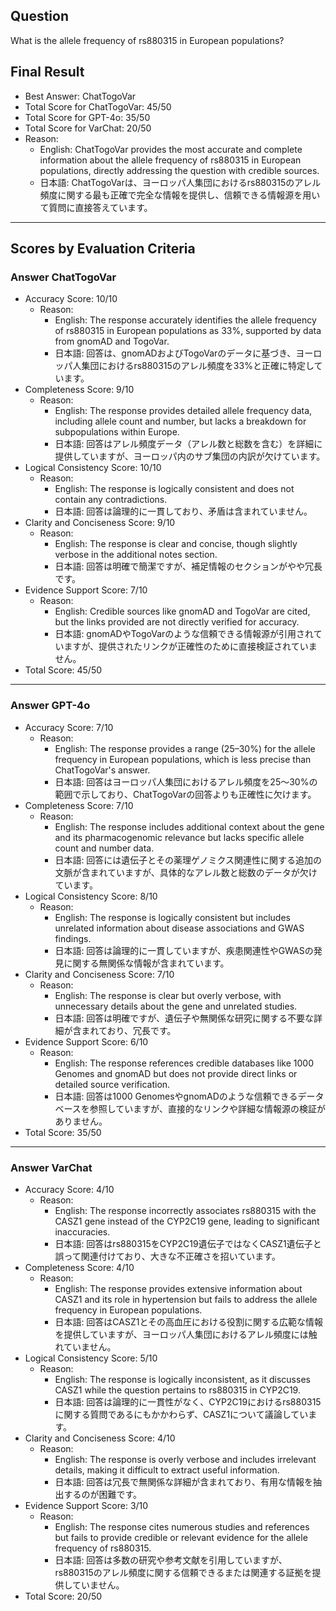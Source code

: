 ## Question

What is the allele frequency of rs880315 in European populations?

## Final Result

- Best Answer: ChatTogoVar
- Total Score for ChatTogoVar: 45/50
- Total Score for GPT-4o: 35/50
- Total Score for VarChat: 20/50
- Reason:
  - English: ChatTogoVar provides the most accurate and complete information about the allele frequency of rs880315 in European populations, directly addressing the question with credible sources.
  - 日本語: ChatTogoVarは、ヨーロッパ人集団におけるrs880315のアレル頻度に関する最も正確で完全な情報を提供し、信頼できる情報源を用いて質問に直接答えています。

---

## Scores by Evaluation Criteria

### Answer ChatTogoVar
- Accuracy Score: 10/10
  - Reason: 
    - English: The response accurately identifies the allele frequency of rs880315 in European populations as 33%, supported by data from gnomAD and TogoVar.
    - 日本語: 回答は、gnomADおよびTogoVarのデータに基づき、ヨーロッパ人集団におけるrs880315のアレル頻度を33%と正確に特定しています。
- Completeness Score: 9/10
  - Reason: 
    - English: The response provides detailed allele frequency data, including allele count and number, but lacks a breakdown for subpopulations within Europe.
    - 日本語: 回答はアレル頻度データ（アレル数と総数を含む）を詳細に提供していますが、ヨーロッパ内のサブ集団の内訳が欠けています。
- Logical Consistency Score: 10/10
  - Reason: 
    - English: The response is logically consistent and does not contain any contradictions.
    - 日本語: 回答は論理的に一貫しており、矛盾は含まれていません。
- Clarity and Conciseness Score: 9/10
  - Reason: 
    - English: The response is clear and concise, though slightly verbose in the additional notes section.
    - 日本語: 回答は明確で簡潔ですが、補足情報のセクションがやや冗長です。
- Evidence Support Score: 7/10
  - Reason: 
    - English: Credible sources like gnomAD and TogoVar are cited, but the links provided are not directly verified for accuracy.
    - 日本語: gnomADやTogoVarのような信頼できる情報源が引用されていますが、提供されたリンクが正確性のために直接検証されていません。
- Total Score: 45/50

---

### Answer GPT-4o
- Accuracy Score: 7/10
  - Reason: 
    - English: The response provides a range (25–30%) for the allele frequency in European populations, which is less precise than ChatTogoVar's answer.
    - 日本語: 回答はヨーロッパ人集団におけるアレル頻度を25～30%の範囲で示しており、ChatTogoVarの回答よりも正確性に欠けます。
- Completeness Score: 7/10
  - Reason: 
    - English: The response includes additional context about the gene and its pharmacogenomic relevance but lacks specific allele count and number data.
    - 日本語: 回答には遺伝子とその薬理ゲノミクス関連性に関する追加の文脈が含まれていますが、具体的なアレル数と総数のデータが欠けています。
- Logical Consistency Score: 8/10
  - Reason: 
    - English: The response is logically consistent but includes unrelated information about disease associations and GWAS findings.
    - 日本語: 回答は論理的に一貫していますが、疾患関連性やGWASの発見に関する無関係な情報が含まれています。
- Clarity and Conciseness Score: 7/10
  - Reason: 
    - English: The response is clear but overly verbose, with unnecessary details about the gene and unrelated studies.
    - 日本語: 回答は明確ですが、遺伝子や無関係な研究に関する不要な詳細が含まれており、冗長です。
- Evidence Support Score: 6/10
  - Reason: 
    - English: The response references credible databases like 1000 Genomes and gnomAD but does not provide direct links or detailed source verification.
    - 日本語: 回答は1000 GenomesやgnomADのような信頼できるデータベースを参照していますが、直接的なリンクや詳細な情報源の検証がありません。
- Total Score: 35/50

---

### Answer VarChat
- Accuracy Score: 4/10
  - Reason: 
    - English: The response incorrectly associates rs880315 with the CASZ1 gene instead of the CYP2C19 gene, leading to significant inaccuracies.
    - 日本語: 回答はrs880315をCYP2C19遺伝子ではなくCASZ1遺伝子と誤って関連付けており、大きな不正確さを招いています。
- Completeness Score: 4/10
  - Reason: 
    - English: The response provides extensive information about CASZ1 and its role in hypertension but fails to address the allele frequency in European populations.
    - 日本語: 回答はCASZ1とその高血圧における役割に関する広範な情報を提供していますが、ヨーロッパ人集団におけるアレル頻度には触れていません。
- Logical Consistency Score: 5/10
  - Reason: 
    - English: The response is logically inconsistent, as it discusses CASZ1 while the question pertains to rs880315 in CYP2C19.
    - 日本語: 回答は論理的に一貫性がなく、CYP2C19におけるrs880315に関する質問であるにもかかわらず、CASZ1について議論しています。
- Clarity and Conciseness Score: 4/10
  - Reason: 
    - English: The response is overly verbose and includes irrelevant details, making it difficult to extract useful information.
    - 日本語: 回答は冗長で無関係な詳細が含まれており、有用な情報を抽出するのが困難です。
- Evidence Support Score: 3/10
  - Reason: 
    - English: The response cites numerous studies and references but fails to provide credible or relevant evidence for the allele frequency of rs880315.
    - 日本語: 回答は多数の研究や参考文献を引用していますが、rs880315のアレル頻度に関する信頼できるまたは関連する証拠を提供していません。
- Total Score: 20/50